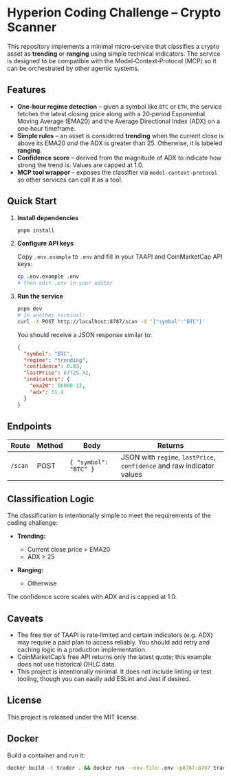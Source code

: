 # Hyperion Coding Challenge – Crypto Scanner

This repository implements a minimal micro‑service that classifies a crypto asset as **trending** or **ranging** using simple technical indicators.  The service is designed to be compatible with the Model‑Context‑Protocol (MCP) so it can be orchestrated by other agentic systems.

## Features

- **One‑hour regime detection** – given a symbol like `BTC` or `ETH`, the service fetches the latest closing price along with a 20‑period Exponential Moving Average (EMA20) and the Average Directional Index (ADX) on a one‑hour timeframe.
- **Simple rules** – an asset is considered **trending** when the current close is above its EMA20 *and* the ADX is greater than 25.  Otherwise, it is labeled **ranging**.
- **Confidence score** – derived from the magnitude of ADX to indicate how strong the trend is.  Values are capped at 1.0.
- **MCP tool wrapper** – exposes the classifier via `model-context-protocol` so other services can call it as a tool.

## Quick Start

1. **Install dependencies**

   ```bash
   pnpm install
   ```

2. **Configure API keys**

   Copy `.env.example` to `.env` and fill in your TAAPI and CoinMarketCap API keys:

   ```bash
   cp .env.example .env
   # then edit .env in your editor
   ```

3. **Run the service**

   ```bash
   pnpm dev
   # In another terminal:
   curl -X POST http://localhost:8787/scan -d '{"symbol":"BTC"}'
   ```

   You should receive a JSON response similar to:

   ```json
   {
     "symbol": "BTC",
     "regime": "trending",
     "confidence": 0.83,
     "lastPrice": 67725.42,
     "indicators": {
       "ema20": 66000.12,
       "adx": 31.4
     }
   }
   ```

## Endpoints

| Route | Method | Body | Returns |
|------|--------|------|---------|
| `/scan` | POST | `{ "symbol": "BTC" }` | JSON with `regime`, `lastPrice`, `confidence` and raw indicator values |

## Classification Logic

The classification is intentionally simple to meet the requirements of the coding challenge:

- **Trending:**
  - Current close price > EMA20
  - ADX > 25

- **Ranging:**
  - Otherwise

The confidence score scales with ADX and is capped at 1.0.

## Caveats

- The free tier of TAAPI is rate‑limited and certain indicators (e.g. ADX) may require a paid plan to access reliably.  You should add retry and caching logic in a production implementation.
- CoinMarketCap’s free API returns only the latest quote; this example does not use historical OHLC data.
- This project is intentionally minimal.  It does not include linting or test tooling, though you can easily add ESLint and Jest if desired.

## License

This project is released under the MIT license.

## Docker

Build a container and run it:

```bash
docker build -t trader . && docker run --env-file .env -p8787:8787 trader
```

